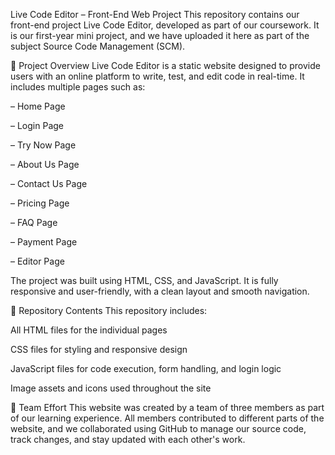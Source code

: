 
Live Code Editor – Front-End Web Project
This repository contains our front-end project Live Code Editor, developed as part of our coursework. It is our first-year mini project,
and we have uploaded it here as part of the subject Source Code Management (SCM).

📌 Project Overview
Live Code Editor is a static website designed to provide users with an online platform to write, test, and edit code in real-time. It includes multiple pages such as:

– Home Page

– Login Page

– Try Now Page

– About Us Page

– Contact Us Page

– Pricing Page

– FAQ Page

– Payment Page

– Editor Page

The project was built using HTML, CSS, and JavaScript. It is fully responsive and user-friendly, with a clean layout and smooth navigation.

📁 Repository Contents
This repository includes:

All HTML files for the individual pages

CSS files for styling and responsive design

JavaScript files for code execution, form handling, and login logic

Image assets and icons used throughout the site

🤝 Team Effort
This website was created by a team of three members as part of our learning experience. All members contributed to different parts of the website, 
and we collaborated using GitHub to manage our source code, track changes, and stay updated with each other's work.

